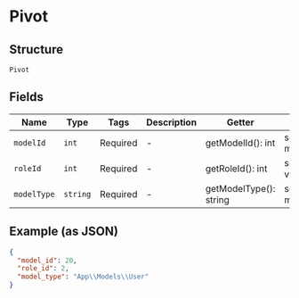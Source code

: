 
# Pivot

## Structure

`Pivot`

## Fields

| Name | Type | Tags | Description | Getter | Setter |
|  --- | --- | --- | --- | --- | --- |
| `modelId` | `int` | Required | - | getModelId(): int | setModelId(int modelId): void |
| `roleId` | `int` | Required | - | getRoleId(): int | setRoleId(int roleId): void |
| `modelType` | `string` | Required | - | getModelType(): string | setModelType(string modelType): void |

## Example (as JSON)

```json
{
  "model_id": 20,
  "role_id": 2,
  "model_type": "App\\Models\\User"
}
```


